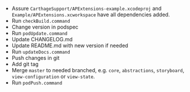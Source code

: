 - Assure `CarthageSupport/APExtensions-example.xcodeproj` and `Example/APExtensions.xcworkspace` have all dependencies added.
- Run `checkBuild.command`
- Change version in podspec
- Run `podUpdate.command`
- Update CHANGELOG.md
- Update README.md with new version if needed
- Run `updateDocs.command`
- Push changes in git
- Add git tag
- Merge `master` to needed branched, e.g. `core`, `abstractions`, `storyboard`, `view-configuration` or `view-state`.
- Run `podPush.command`
